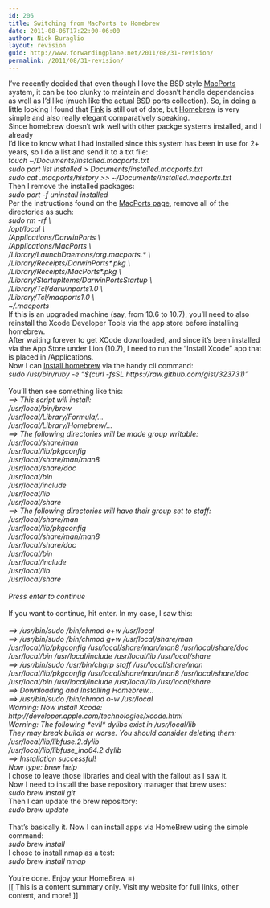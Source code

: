 ```yaml
---
id: 206
title: Switching from MacPorts to Homebrew
date: 2011-08-06T17:22:00-06:00
author: Nick Buraglio
layout: revision
guid: http://www.forwardingplane.net/2011/08/31-revision/
permalink: /2011/08/31-revision/
---
```

<div>
  I&#8217;ve recently decided that even though I love the BSD style <a href="http://www.macports.org">MacPorts</a> system, it can be too clunky to maintain and doesn&#8217;t handle dependancies as well as I&#8217;d like (much like the actual BSD ports collection). So, in doing a little looking I found that <a href="http://www.finkproject.org/">Fink</a> is still out of date, but <a href="http://mxcl.github.com/homebrew/">Homebrew</a> is very simple and also really elegant comparatively speaking.
</div>

<div>
</div>

<div>
  Since homebrew doesn&#8217;t wrk well with other packge systems installed, and I already
</div>

<div>
</div>

<div>
  I&#8217;d like to know what I had installed since this system has been in use for 2+ years, so I do a list and send it to a txt file:
</div>

<div>
</div>

<div>
  <i>touch ~/Documents/installed.macports.txt</i>
</div>

<div>
  <i>sudo port list installed > Documents/installed.macports.txt</i>
</div>

<div>
  <div>
    <i>sudo cat .macports/history >> ~/Documents/installed.macports.txt</i>
  </div>
</div>

<div>
</div>

<div>
  Then I remove the installed packages:
</div>

<div>
</div>

<div>
  <i>sudo port -f uninstall installed</i>
</div>

<div>
</div>

<div>
  Per the instructions found on the <a href="http://guide.macports.org/chunked/installing.macports.uninstalling.html">MacPorts page</a>, remove all of the directories as such:
</div>

<div>
</div>

<div>
  <div>
    <i>sudo rm -rf \</i>
  </div>
  
  <div>
    <i> /opt/local \</i>
  </div>
  
  <div>
    <i> /Applications/DarwinPorts \</i>
  </div>
  
  <div>
    <i> /Applications/MacPorts \</i>
  </div>
  
  <div>
    <i> /Library/LaunchDaemons/org.macports.* \</i>
  </div>
  
  <div>
    <i> /Library/Receipts/DarwinPorts*.pkg \</i>
  </div>
  
  <div>
    <i> /Library/Receipts/MacPorts*.pkg \</i>
  </div>
  
  <div>
    <i> /Library/StartupItems/DarwinPortsStartup \</i>
  </div>
  
  <div>
    <i> /Library/Tcl/darwinports1.0 \</i>
  </div>
  
  <div>
    <i> /Library/Tcl/macports1.0 \</i>
  </div>
  
  <div>
    <i> ~/.macports</i>
  </div>
</div>

<div>
</div>

<div>
  If this is an upgraded machine (say, from 10.6 to 10.7), you&#8217;ll need to also reinstall the Xcode Developer Tools via the app store before installing homebrew.
</div>

<div>
</div>

<div>
  After waiting forever to get XCode downloaded, and since it&#8217;s been installed via the App Store under Lion (10.7), I need to run the “Install Xcode” app that is placed in /Applications.
</div>

<div>
</div>

<div>
  Now I can <a href="https://github.com/mxcl/homebrew/wiki/Installation">Install homebrew</a> via the handy cli command:
</div>

<div>
</div>

<div>
  <i>sudo /usr/bin/ruby -e &#8220;$(curl -fsSL https://raw.github.com/gist/323731)&#8221;</i>
</div>

<div>
  <i><br /></i>
</div>

<div>
  You&#8217;ll then see something like this:
</div>

<div>
</div>

<div>
  <div>
    <i>==> This script will install:</i>
  </div>
  
  <div>
    <i>/usr/local/bin/brew</i>
  </div>
  
  <div>
    <i>/usr/local/Library/Formula/&#8230;</i>
  </div>
  
  <div>
    <i>/usr/local/Library/Homebrew/&#8230;</i>
  </div>
  
  <div>
    <i>==> The following directories will be made group writable:</i>
  </div>
  
  <div>
    <i>/usr/local/share/man</i>
  </div>
  
  <div>
    <i>/usr/local/lib/pkgconfig</i>
  </div>
  
  <div>
    <i>/usr/local/share/man/man8</i>
  </div>
  
  <div>
    <i>/usr/local/share/doc</i>
  </div>
  
  <div>
    <i>/usr/local/bin</i>
  </div>
  
  <div>
    <i>/usr/local/include</i>
  </div>
  
  <div>
    <i>/usr/local/lib</i>
  </div>
  
  <div>
    <i>/usr/local/share</i>
  </div>
  
  <div>
    <i>==> The following directories will have their group set to staff:</i>
  </div>
  
  <div>
    <i>/usr/local/share/man</i>
  </div>
  
  <div>
    <i>/usr/local/lib/pkgconfig</i>
  </div>
  
  <div>
    <i>/usr/local/share/man/man8</i>
  </div>
  
  <div>
    <i>/usr/local/share/doc</i>
  </div>
  
  <div>
    <i>/usr/local/bin</i>
  </div>
  
  <div>
    <i>/usr/local/include</i>
  </div>
  
  <div>
    <i>/usr/local/lib</i>
  </div>
  
  <div>
    <i>/usr/local/share</i>
  </div>
  
  <div>
    <i><br /></i>
  </div>
  
  <div>
    <i>Press enter to continue</i>
  </div>
</div>

<div>
  <i><br /></i>
</div>

<div>
  If you want to continue, hit enter.<i> </i> In my case, I saw this:
</div>

<div>
  <i><br /></i>
</div>

<div>
  <div style="font-style: italic; ">
    ==> /usr/bin/sudo /bin/chmod o+w /usr/local
  </div>
  
  <div style="font-style: italic; ">
    ==> /usr/bin/sudo /bin/chmod g+w /usr/local/share/man /usr/local/lib/pkgconfig /usr/local/share/man/man8 /usr/local/share/doc /usr/local/bin /usr/local/include /usr/local/lib /usr/local/share
  </div>
  
  <div style="font-style: italic; ">
    ==> /usr/bin/sudo /usr/bin/chgrp staff /usr/local/share/man /usr/local/lib/pkgconfig /usr/local/share/man/man8 /usr/local/share/doc /usr/local/bin /usr/local/include /usr/local/lib /usr/local/share
  </div>
  
  <div style="font-style: italic; ">
    ==> Downloading and Installing Homebrew&#8230;
  </div>
  
  <div style="font-style: italic; ">
    ==> /usr/bin/sudo /bin/chmod o-w /usr/local
  </div>
  
  <div style="font-style: italic; ">
    Warning: Now install Xcode: http://developer.apple.com/technologies/xcode.html
  </div>
  
  <div style="font-style: italic; ">
    Warning: The following *evil* dylibs exist in /usr/local/lib
  </div>
  
  <div style="font-style: italic; ">
    They may break builds or worse. You should consider deleting them:
  </div>
  
  <div style="font-style: italic; ">
    /usr/local/lib/libfuse.2.dylib
  </div>
  
  <div style="font-style: italic; ">
    /usr/local/lib/libfuse_ino64.2.dylib
  </div>
  
  <div style="font-style: italic; ">
    ==> Installation successful!
  </div>
  
  <div style="font-style: italic; ">
    Now type: brew help
  </div>
  
  <div style="font-style: italic; ">
  </div>
  
  <div>
    I chose to leave those libraries and deal with the fallout as I saw it.
  </div>
</div>

<div>
</div>

<div>
  Now I need to install the base repository manager that brew uses:
</div>

<div>
</div>

<div>
  <i>sudo brew install git</i>
</div>

<div>
</div>

<div>
  Then I can update the brew repository:
</div>

<div>
</div>

<div>
  <i>sudo brew update</i>
</div>

<div>
  <i><br /></i>
</div>

<div>
  That&#8217;s basically it. Now I can install apps via HomeBrew using the simple command:
</div>

<div>
</div>

<div>
  <i>sudo brew install <app></app></i>
</div>

<div>
</div>

<div>
  I chose to install nmap as a test:
</div>

<div>
</div>

<div>
  <i>sudo brew install nmap</i>
</div>

<div>
  <i><br /></i>
</div>

<div>
  You&#8217;re done. Enjoy your HomeBrew =)
</div>

<div>
</div>

<div>
</div>

<div>
</div>

<div>
</div>

<div>
  [[ This is a content summary only. Visit my website for full links, other content, and more! ]]
</div>